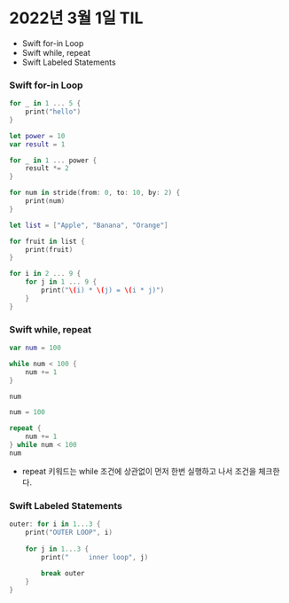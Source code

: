 # 2022년 3월 1일 TIL

- Swift for-in Loop
- Swift while, repeat
- Swift Labeled Statements

### Swift for-in Loop

```swift
for _ in 1 ... 5 {
    print("hello")
}

let power = 10
var result = 1

for _ in 1 ... power {
    result *= 2
}

for num in stride(from: 0, to: 10, by: 2) {
    print(num)
}

let list = ["Apple", "Banana", "Orange"]

for fruit in list {
    print(fruit)
}

for i in 2 ... 9 {
    for j in 1 ... 9 {
        print("\(i) * \(j) = \(i * j)")
    }
}
```

### Swift while, repeat

```swift
var num = 100

while num < 100 {
    num += 1
}

num

num = 100

repeat {
    num += 1
} while num < 100
num
```

- repeat 키워드는 while 조건에 상관없이 먼저 한번 실행하고 나서 조건을 체크한다.

### Swift Labeled Statements

```swift
outer: for i in 1...3 {
    print("OUTER LOOP", i)
    
    for j in 1...3 {
        print("     inner loop", j)
        
        break outer
    }
}
```
